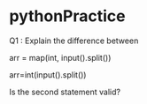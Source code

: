 # pythonPractice

Q1 : Explain the difference between


arr = map(int, input().split())

arr=int(input().split())

Is the second statement valid?
